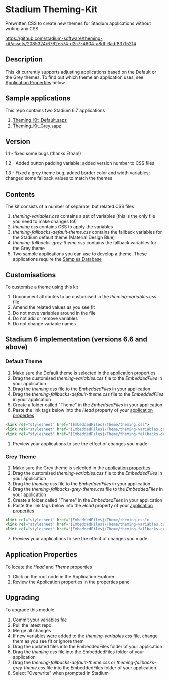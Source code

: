 # Stadium Theming-Kit
Prewritten CSS to create new themes for Stadium applications without writing any CSS

https://github.com/stadium-software/theming-kit/assets/2085324/6762e574-d2c7-4604-a8df-6adf837f5214

## Description
This kit currently supports adjusting applications based on the Default or the Grey themes. To find out which theme an application uses, see [Application Properties](#application-properties) below

## Sample applications
This repo contains two Stadium 6.7 applications
1. [Theming_Kit_Default.sapz](Stadium6/Theming_Kit_Default.sapz?raw=true)
2. [Theming_Kit_Grey.sapz](Stadium6/Theming_Kit_Grey.sapz?raw=true)

## Version
1.1 - fixed some bugs (thanks Ethan!)

1.2 - Added button padding variable; added version number to CSS files

1.3 - Fixed a grey theme bug; added border color and width variables; changed some fallback values to match the themes

## Contents
The kit consists of a number of separate, but related CSS files
1. *theming-variables.css* contains a set of variables (this is the only file you need to make changes to!)
2. *theming.css* contains CSS to apply the variables
3. *theming-fallbacks-default-theme.css* contains the fallback variables for the Stadium default theme (Material Design Blue)
4. *theming-fallbacks-grey-theme.css* contains the fallback variables for the Grey theme
5. Two sample applications you can use to develop a theme. These applications require the [Samples Database](https://github.com/stadium-software/samples-database)

## Customisations
To customise a theme using this kit
1. Uncomment attributes to be customised in the *theming-variables.css* file
2. Amend the related values as you see fit
3. Do not move variables around in the file
4. Do not add or remove variables
5. Do not change variable names

## Stadium 6 implementation (versions 6.6 and above)

### Default Theme
1. Make sure the Default theme is selected in the [application properties](#Application-Properties)
2. Drag the customised *theming-variables.css* file to the *EmbeddedFiles* in your application
3. Drag the *theming.css* file to the *EmbeddedFiles* in your application
4. Drag the *theming-fallbacks-default-theme.css* file to the *EmbeddedFiles* in your application
5. Create a folder called "Theme" in the *EmbeddedFiles* in your application
6. Paste the link tags below into the *Head* property of your [application properties](#Application-Properties)
```html
<link rel="stylesheet" href="{EmbeddedFiles}/Theme/theming.css">
<link rel="stylesheet" href="{EmbeddedFiles}/Theme/theming-variables.css">
<link rel="stylesheet" href="{EmbeddedFiles}/Theme/theming-fallbacks-default-theme.css">
``` 
1. Preview your applications to see the effect of changes you made

### Grey Theme
1. Make sure the Grey theme is selected in the [application properties](#Application-Properties)
2. Drag the customised *theming-variables.css* file to the *EmbeddedFiles* in your application
3. Drag the *theming.css* file to the *EmbeddedFiles* in your application
4. Drag the *theming-fallbacks-grey-theme.css* file to the *EmbeddedFiles* in your application
5. Create a folder called "Theme" in the *EmbeddedFiles* in your application
6. Paste the link tags below into the *Head* property of your [application properties](#Application-Properties)
```html
<link rel="stylesheet" href="{EmbeddedFiles}/Theme/theming.css">
<link rel="stylesheet" href="{EmbeddedFiles}/Theme/theming-variables.css">
<link rel="stylesheet" href="{EmbeddedFiles}/Theme/theming-fallbacks-grey-theme.css">
``` 
7. Preview your applications to see the effect of changes you made

## Application Properties
To locate the *Head* and *Theme* properties
1. Click on the root node in the Application Explorer
2. Review the Application properties in the properties panel

## Upgrading
To upgrade this module

1. Commit your variables file
2. Pull the latest repo
3. Merge all changes
4. If new variables were added to the *theming-variables.css* file, change them as you see fit or ignore them
5. Drag the updated files into the EmbeddedFiles folder of your application
6. Drag the *theming.css* file into the EmbeddedFiles folder of your application
7. Drag the *theming-fallbacks-default-theme.css* or *theming-fallbacks-grey-theme.css* file into the EmbeddedFiles folder of your application
8. Select "Overwrite" when prompted in Stadium